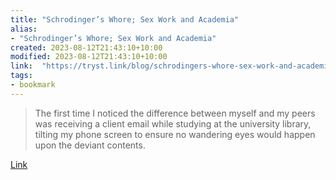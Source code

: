 ```yaml
---
title: "Schrodinger’s Whore; Sex Work and Academia"
alias:
- "Schrodinger’s Whore; Sex Work and Academia"
created: 2023-08-12T21:43:10+10:00
modified: 2023-08-12T21:43:10+10:00
link:  "https://tryst.link/blog/schrodingers-whore-sex-work-and-academia-tryst-sex-work-blog/"
tags:
- bookmark
---
```


> The first time I noticed the difference between myself and my peers was receiving a client email while studying at the university library, tilting my phone screen to ensure no wandering eyes would happen upon the deviant contents.

[Link](https://tryst.link/blog/schrodingers-whore-sex-work-and-academia-tryst-sex-work-blog/)